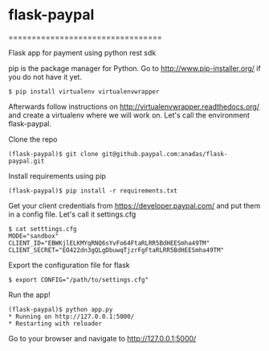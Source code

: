 # flask-paypal
=================================

Flask app for payment using python rest sdk

pip is the package manager for Python. Go to http://www.pip-installer.org/ if you do not have it yet.

    $ pip install virtualenv virtualenvwrapper

Afterwards follow instructions on http://virtualenvwrapper.readthedocs.org/ and create a virtualenv where we will work on. Let's call the environment flask-paypal.

Clone the repo

    (flask-paypal)$ git clone git@github.paypal.com:anadas/flask-paypal.git
    
Install requirements using pip

    (flask-paypal)$ pip install -r requirements.txt
    
Get your client credentials from https://developer.paypal.com/ and put them in a config file. Let's call it settings.cfg

    $ cat setttings.cfg
    MODE="sandbox"
    CLIENT_ID="EBWKjlELKMYqRNQ6sYvFo64FtaRLRR5BdHEESmha49TM"
    CLIENT_SECRET="EO422dn3gQLgDbuwqTjzrFgFtaRLRR5BdHEESmha49TM"
    
Export the configuration file for flask 

    $ export CONFIG="/path/to/settings.cfg"
    
Run the app!
    
    (flask-paypal)$ python app.py
    * Running on http://127.0.0.1:5000/
    * Restarting with reloader

Go to your browser and navigate to http://127.0.0.1:5000/